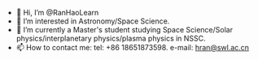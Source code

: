 - 👋 Hi, I’m @RanHaoLearn
- 👀 I’m interested in Astronomy/Space Science.
- 🌱 I’m currently a Master's student studying Space Science/Solar physics/interplanetary physics/plasma physics in NSSC.
- 📫 How to contact me: tel: +86 18651873598.   e-mail: hran@swl.ac.cn

<!---
RanHaoLearn/RanHaoLearn is a ✨ special ✨ repository because its `README.md` (this file) appears on your GitHub profile.
You can click the Preview link to take a look at your changes.
--->
